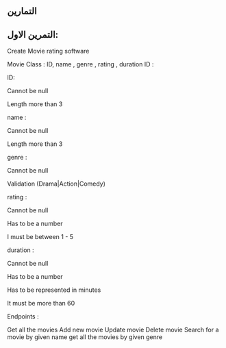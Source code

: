 ## التمارين


## التمرين الاول:
Create Movie rating software

Movie Class : ID, name , genre , rating , duration ID :

ID:

Cannot be null

Length more than 3

name :

Cannot be null

Length more than 3

genre :

Cannot be null

Validation (Drama|Action|Comedy)

rating :

Cannot be null

Has to be a number

I must be between 1 - 5

duration :

Cannot be null

Has to be a number

Has to be represented in minutes

It must be more than 60

Endpoints :

Get all the movies
Add new movie
Update movie
Delete movie
Search for a movie by given name
get all the movies by given genre




